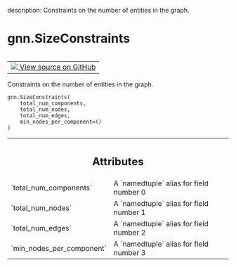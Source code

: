 description: Constraints on the number of entities in the graph.

<div itemscope itemtype="http://developers.google.com/ReferenceObject">
<meta itemprop="name" content="gnn.SizeConstraints" />
<meta itemprop="path" content="Stable" />
<meta itemprop="property" content="__new__"/>
</div>

# gnn.SizeConstraints

<!-- Insert buttons and diff -->

<table class="tfo-notebook-buttons tfo-api nocontent" align="left">
<td>
  <a target="_blank" href="https://github.com/tensorflow/gnn/tree/master/tensorflow_gnn/graph/preprocessing_common.py#L9-L15">
    <img src="https://www.tensorflow.org/images/GitHub-Mark-32px.png" />
    View source on GitHub
  </a>
</td>
</table>

Constraints on the number of entities in the graph.

<pre class="devsite-click-to-copy prettyprint lang-py tfo-signature-link">
<code>gnn.SizeConstraints(
    total_num_components,
    total_num_nodes,
    total_num_edges,
    min_nodes_per_component=()
)
</code></pre>

<!-- Placeholder for "Used in" -->
<!-- Tabular view -->

 <table class="responsive fixed orange">
<colgroup><col width="214px"><col></colgroup>
<tr><th colspan="2"><h2 class="add-link">Attributes</h2></th></tr>

<tr>
<td>
`total_num_components`
</td>
<td>
A `namedtuple` alias for field number 0
</td>
</tr><tr>
<td>
`total_num_nodes`
</td>
<td>
A `namedtuple` alias for field number 1
</td>
</tr><tr>
<td>
`total_num_edges`
</td>
<td>
A `namedtuple` alias for field number 2
</td>
</tr><tr>
<td>
`min_nodes_per_component`
</td>
<td>
A `namedtuple` alias for field number 3
</td>
</tr>
</table>
